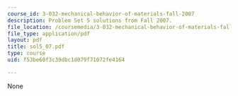 ```yaml
---
course_id: 3-032-mechanical-behavior-of-materials-fall-2007
description: Problem Set 5 solutions from Fall 2007.
file_location: /coursemedia/3-032-mechanical-behavior-of-materials-fall-2007/f53be60f3c39dbc1d079f71072fe4164_sol5_07.pdf
file_type: application/pdf
layout: pdf
title: sol5_07.pdf
type: course
uid: f53be60f3c39dbc1d079f71072fe4164

---
```

None
